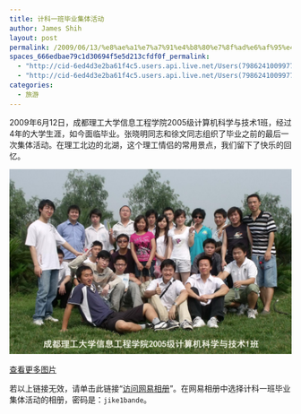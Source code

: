 ```yaml
---
title: 计科一班毕业集体活动
author: James Shih
layout: post
permalink: /2009/06/13/%e8%ae%a1%e7%a7%91%e4%b8%80%e7%8f%ad%e6%af%95%e4%b8%9a%e9%9b%86%e4%bd%93%e6%b4%bb%e5%8a%a8/
spaces_666edbae79c1d30694f5e5d213cfdf0f_permalink:
  - "http://cid-6ed4d3e2ba61f4c5.users.api.live.net/Users(7986241009977783493)/Blogs('6ED4D3E2BA61F4C5!102')/Entries('6ED4D3E2BA61F4C5!277')?authkey=72j5ZQnBJYQ%24"
  - "http://cid-6ed4d3e2ba61f4c5.users.api.live.net/Users(7986241009977783493)/Blogs('6ED4D3E2BA61F4C5!102')/Entries('6ED4D3E2BA61F4C5!277')?authkey=72j5ZQnBJYQ%24"
categories:
  - 旅游
---
```

2009年6月12日，成都理工大学信息工程学院2005级计算机科学与技术1班，经过4年的大学生涯，如今面临毕业。张晓明同志和徐文同志组织了毕业之前的最后一次集体活动。在理工北边的北湖，这个理工情侣的常用景点，我们留下了快乐的回忆。

![graduate-party](/media/legacy/2009/06/graduate-party.jpg)

<a href="https://goo.gl/photos/iERXZYZxD9stihyy8" target="_blank" class="btn">查看更多图片</a>

若以上链接无效，请单击此链接“<a href="http://photo.163.com/hyjk2005/list/#m=0&#038;page=1&#038;aid=50318362" target="_blank">访问网易相册</a>”。在网易相册中选择计科一班毕业集体活动的相册，密码是：`jike1bande`。
